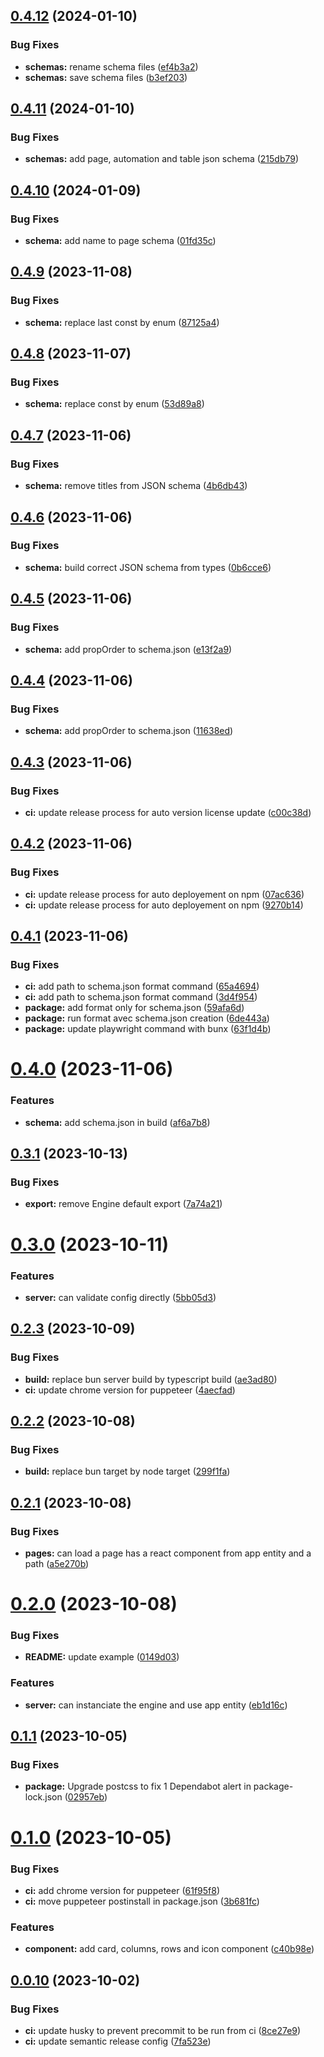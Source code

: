 ## [0.4.12](https://github.com/solumy/engine/compare/v0.4.11...v0.4.12) (2024-01-10)

### Bug Fixes

- **schemas:** rename schema files ([ef4b3a2](https://github.com/solumy/engine/commit/ef4b3a26e1378419f8ee89711ead3efbcc928e46))
- **schemas:** save schema files ([b3ef203](https://github.com/solumy/engine/commit/b3ef20359ce01859a67c89b9f80ed09d0d272168))

## [0.4.11](https://github.com/solumy/engine/compare/v0.4.10...v0.4.11) (2024-01-10)

### Bug Fixes

- **schemas:** add page, automation and table json schema ([215db79](https://github.com/solumy/engine/commit/215db79986e02a95afc206574e9db057b878b3da))

## [0.4.10](https://github.com/solumy/engine/compare/v0.4.9...v0.4.10) (2024-01-09)

### Bug Fixes

- **schema:** add name to page schema ([01fd35c](https://github.com/solumy/engine/commit/01fd35c840c08d136e72634f8226bf40d8984738))

## [0.4.9](https://github.com/solumy/engine/compare/v0.4.8...v0.4.9) (2023-11-08)

### Bug Fixes

- **schema:** replace last const by enum ([87125a4](https://github.com/solumy/engine/commit/87125a4c1b1d4f798c1cd10d4067d6ef00f09ae2))

## [0.4.8](https://github.com/solumy/engine/compare/v0.4.7...v0.4.8) (2023-11-07)

### Bug Fixes

- **schema:** replace const by enum ([53d89a8](https://github.com/solumy/engine/commit/53d89a8e4df3e3bbbcf6ae0c92774306a71a6341))

## [0.4.7](https://github.com/solumy/engine/compare/v0.4.6...v0.4.7) (2023-11-06)

### Bug Fixes

- **schema:** remove titles from JSON schema ([4b6db43](https://github.com/solumy/engine/commit/4b6db435c3b2e9dc9a07ff1c11f7991d798549f5))

## [0.4.6](https://github.com/solumy/engine/compare/v0.4.5...v0.4.6) (2023-11-06)

### Bug Fixes

- **schema:** build correct JSON schema from types ([0b6cce6](https://github.com/solumy/engine/commit/0b6cce6487a008750c33563775277d09783841a1))

## [0.4.5](https://github.com/solumy/engine/compare/v0.4.4...v0.4.5) (2023-11-06)

### Bug Fixes

- **schema:** add propOrder to schema.json ([e13f2a9](https://github.com/solumy/engine/commit/e13f2a936a2aa41008f97e7cdae007b902ba5089))

## [0.4.4](https://github.com/solumy/engine/compare/v0.4.3...v0.4.4) (2023-11-06)

### Bug Fixes

- **schema:** add propOrder to schema.json ([11638ed](https://github.com/solumy/engine/commit/11638ed306656bca3df39be164ee75765d635385))

## [0.4.3](https://github.com/solumy/engine/compare/v0.4.2...v0.4.3) (2023-11-06)

### Bug Fixes

- **ci:** update release process for auto version license update ([c00c38d](https://github.com/solumy/engine/commit/c00c38db45d2728c407e044ad68a8432ad95bd4a))

## [0.4.2](https://github.com/solumy/engine/compare/v0.4.1...v0.4.2) (2023-11-06)

### Bug Fixes

- **ci:** update release process for auto deployement on npm ([07ac636](https://github.com/solumy/engine/commit/07ac6362929750573970e068b97a73fdaeba765e))
- **ci:** update release process for auto deployement on npm ([9270b14](https://github.com/solumy/engine/commit/9270b14e1d4af425ff15836c5d2547d4e60574ab))

## [0.4.1](https://github.com/solumy/engine/compare/v0.4.0...v0.4.1) (2023-11-06)

### Bug Fixes

- **ci:** add path to schema.json format command ([65a4694](https://github.com/solumy/engine/commit/65a4694b597896efd358d687f666519e80a98b44))
- **ci:** add path to schema.json format command ([3d4f954](https://github.com/solumy/engine/commit/3d4f9543528992fc4a1bd3a90d12d4d1faedbdb3))
- **package:** add format only for schema.json ([59afa6d](https://github.com/solumy/engine/commit/59afa6d8d0c8b7ed968b263d868fa929b66bc341))
- **package:** run format avec schema.json creation ([6de443a](https://github.com/solumy/engine/commit/6de443a7e557ed8ac4114294e584394aa9450344))
- **package:** update playwright command with bunx ([63f1d4b](https://github.com/solumy/engine/commit/63f1d4b1f0cbe73e968688ab07cb10ee3356a425))

# [0.4.0](https://github.com/solumy/engine/compare/v0.3.1...v0.4.0) (2023-11-06)

### Features

- **schema:** add schema.json in build ([af6a7b8](https://github.com/solumy/engine/commit/af6a7b889f8f85ec9e933b1b25c20a1b041a0327))

## [0.3.1](https://github.com/solumy/engine/compare/v0.3.0...v0.3.1) (2023-10-13)

### Bug Fixes

- **export:** remove Engine default export ([7a74a21](https://github.com/solumy/engine/commit/7a74a210ad57a45629c4244180be1ea17d734b69))

# [0.3.0](https://github.com/solumy/engine/compare/v0.2.3...v0.3.0) (2023-10-11)

### Features

- **server:** can validate config directly ([5bb05d3](https://github.com/solumy/engine/commit/5bb05d3a03d7f1f1c043ceb6798b337469676a9b))

## [0.2.3](https://github.com/solumy/engine/compare/v0.2.2...v0.2.3) (2023-10-09)

### Bug Fixes

- **build:** replace bun server build by typescript build ([ae3ad80](https://github.com/solumy/engine/commit/ae3ad806edfdf30cd631277159f0f7379fab2f3b))
- **ci:** update chrome version for puppeteer ([4aecfad](https://github.com/solumy/engine/commit/4aecfad57d10d3f32dca06001720896a3aa20ca2))

## [0.2.2](https://github.com/solumy/engine/compare/v0.2.1...v0.2.2) (2023-10-08)

### Bug Fixes

- **build:** replace bun target by node target ([299f1fa](https://github.com/solumy/engine/commit/299f1fa2b68e2ff1a865dbcf3244cbdfbb91e097))

## [0.2.1](https://github.com/solumy/engine/compare/v0.2.0...v0.2.1) (2023-10-08)

### Bug Fixes

- **pages:** can load a page has a react component from app entity and a path ([a5e270b](https://github.com/solumy/engine/commit/a5e270b697d20b51d15f1d35af1b759e5ed0733b))

# [0.2.0](https://github.com/solumy/engine/compare/v0.1.1...v0.2.0) (2023-10-08)

### Bug Fixes

- **README:** update example ([0149d03](https://github.com/solumy/engine/commit/0149d03b9268df5f7357052c7d94f2ab961faaf4))

### Features

- **server:** can instanciate the engine and use app entity ([eb1d16c](https://github.com/solumy/engine/commit/eb1d16c079fe9f714b24840970bedc3f1645b867))

## [0.1.1](https://github.com/solumy/engine/compare/v0.1.0...v0.1.1) (2023-10-05)

### Bug Fixes

- **package:** Upgrade postcss to fix 1 Dependabot alert in package-lock.json ([02957eb](https://github.com/solumy/engine/commit/02957ebbb38b688076dafaca5dee2663519a9cd2))

# [0.1.0](https://github.com/solumy/engine/compare/v0.0.10...v0.1.0) (2023-10-05)

### Bug Fixes

- **ci:** add chrome version for puppeteer ([61f95f8](https://github.com/solumy/engine/commit/61f95f8b8f1e840cfcdb58bfba6868696636b060))
- **ci:** move puppeteer postinstall in package.json ([3b681fc](https://github.com/solumy/engine/commit/3b681fc2ce54433623d40ac8019b46aa56e4ccbd))

### Features

- **component:** add card, columns, rows and icon component ([c40b98e](https://github.com/solumy/engine/commit/c40b98effd7904f180297fe9b9a12c8d65f22b3f))

## [0.0.10](https://github.com/solumy/engine/compare/v0.0.9...v0.0.10) (2023-10-02)

### Bug Fixes

- **ci:** update husky to prevent precommit to be run from ci ([8ce27e9](https://github.com/solumy/engine/commit/8ce27e911a51081f6b676aca2374b201383ffaac))
- **ci:** update semantic release config ([7fa523e](https://github.com/solumy/engine/commit/7fa523e54668ed6440ef1392ef22b8d1d2f9d00d))
